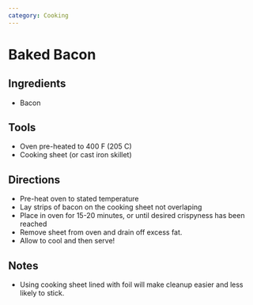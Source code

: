 ```yaml
---
category: Cooking
---
```


# Baked Bacon

## Ingredients

* Bacon

## Tools

* Oven pre-heated to 400 F (205 C)
* Cooking sheet (or cast iron skillet)

## Directions

* Pre-heat oven to stated temperature
* Lay strips of bacon on the cooking sheet not overlaping
* Place in oven for 15-20 minutes, or until desired crispyness has been reached
* Remove sheet from oven and drain off excess fat.
* Allow to cool and then serve!

## Notes

* Using cooking sheet lined with foil will make cleanup easier and less likely to stick.
